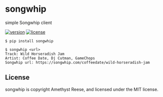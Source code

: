 # songwhip

simple Songwhip client

[![version](https://img.shields.io/pypi/v/songwhip.svg)](https://pypi.org/project/songwhip)
[![license](https://img.shields.io/pypi/l/songwhip.svg)](https://github.com/amyreese/songwhip/blob/main/LICENSE)


```shell-session
$ pip install songwhip
```

```shell-session
$ songwhip <url>
Track: Wild Horseradish Jam
Artist: Coffee Date, Dj Cutman, GameChops
Songwhip url: https://songwhip.com/coffeedate/wild-horseradish-jam
```


License
-------

songwhip is copyright Amethyst Reese, and licensed under the MIT license.